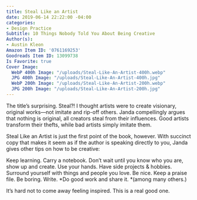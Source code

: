 ```yaml
---
title: Steal Like an Artist
date: 2019-06-14 22:22:00 -04:00
categories:
- Design Practice
Subtitle: 10 Things Nobody Told You About Being Creative
Author(s):
- Austin Kleon
Amazon Item ID: '0761169253'
Goodreads Item ID: 13099738
Is Favorite: true
Cover Image:
  WebP 400h Image: "/uploads/Steal-Like-An-Artist-400h.webp"
  JPG 400h Image: "/uploads/Steal-Like-An-Artist-400h.jpg"
  WebP 200h Image: "/uploads/Steal-Like-An-Artist-200h.webp"
  JPG 200h Image: "/uploads/Steal-Like-An-Artist-200h.jpg"
---
```


The title’s surprising. Steal?! I thought artists were to create visionary, original works—not imitate and rip-off others. Janda compellingly argues that nothing is original, all creators steal from their influences. Good artists transform their thefts, while bad artists simply imitate them.

Steal Like an Artist is just the first point of the book, however. With succinct copy that makes it seem as if the author is speaking directly to you, Janda gives other tips on how to be creative:

Keep learning. Carry a notebook. Don’t wait until you know who you are, show up and create. Use your hands. Have side projects & hobbies. Surround yourself with things and people you love. Be nice. Keep a praise file. Be boring. Write. *Do good work and share it. *(among many others.)

It’s hard not to come away feeling inspired. This is a real good one.